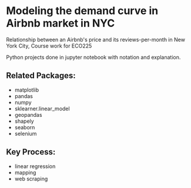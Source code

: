 # Modeling the demand curve in Airbnb market in NYC
Relationship between an Airbnb's price and its reviews-per-month in New York City, Course work for ECO225

Python projects done in jupyter notebook with notation and explanation.

## Related Packages:
- matplotlib
- pandas
- numpy
- sklearner.linear_model
- geopandas
- shapely
- seaborn
- selenium

## Key Process:
- linear regression
- mapping
- web scraping
